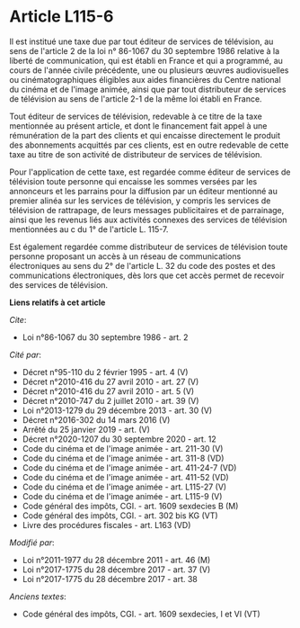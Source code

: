 # Article L115-6

Il est institué une taxe due par tout éditeur de services de télévision, au sens de l'article 2 de la loi n° 86-1067 du 30
septembre 1986 relative à la liberté de communication, qui est établi en France et qui a programmé, au cours de l'année
civile précédente, une ou plusieurs œuvres audiovisuelles ou cinématographiques éligibles aux aides financières du Centre
national du cinéma et de l'image animée, ainsi que par tout distributeur de services de télévision au sens de l'article 2-1
de la même loi établi en France.

Tout éditeur de services de télévision, redevable à ce titre de la taxe mentionnée au présent article, et dont le financement
fait appel à une rémunération de la part des clients et qui encaisse directement le produit des abonnements acquittés par ces
clients, est en outre redevable de cette taxe au titre de son activité de distributeur de services de télévision.

Pour l'application de cette taxe, est regardée comme éditeur de services de télévision toute personne qui encaisse les sommes
versées par les annonceurs et les parrains pour la diffusion par un éditeur mentionné au premier alinéa sur les services de
télévision, y compris les services de télévision de rattrapage, de leurs messages publicitaires et de parrainage, ainsi que
les revenus liés aux activités connexes des services de télévision mentionnées au c du 1° de l'article L. 115-7.

Est également regardée comme distributeur de services de télévision toute personne proposant un accès à un réseau de
communications électroniques au sens du 2° de l'article L. 32 du code des postes et des communications électroniques, dès
lors que cet accès permet de recevoir des services de télévision.

**Liens relatifs à cet article**

_Cite_:

  - Loi n°86-1067 du 30 septembre 1986 - art. 2

_Cité par_:

  - Décret n°95-110 du 2 février 1995 - art. 4 (V)
  - Décret n°2010-416 du 27 avril 2010 - art. 27 (V)
  - Décret n°2010-416 du 27 avril 2010 - art. 5 (V)
  - Décret n°2010-747 du 2 juillet 2010 - art. 39 (V)
  - Loi n°2013-1279 du 29 décembre 2013 - art. 30 (V)
  - Décret n°2016-302 du 14 mars 2016 (V)
  - Arrêté du 25 janvier 2019 - art. (V)
  - Décret n°2020-1207 du 30 septembre 2020 - art. 12
  - Code du cinéma et de l'image animée - art. 211-30 (V)
  - Code du cinéma et de l'image animée - art. 311-8 (VD)
  - Code du cinéma et de l'image animée - art. 411-24-7 (VD)
  - Code du cinéma et de l'image animée - art. 411-52 (VD)
  - Code du cinéma et de l'image animée - art. L115-27 (V)
  - Code du cinéma et de l'image animée - art. L115-9 (V)
  - Code général des impôts, CGI. - art. 1609 sexdecies B (M)
  - Code général des impôts, CGI. - art. 302 bis KG (VT)
  - Livre des procédures fiscales - art. L163 (VD)

_Modifié par_:

  - Loi n°2011-1977 du 28 décembre 2011 - art. 46 (M)
  - Loi n°2017-1775 du 28 décembre 2017 - art. 37 (V)
  - Loi n°2017-1775 du 28 décembre 2017 - art. 38

_Anciens textes_:

  - Code général des impôts, CGI. - art. 1609 sexdecies, I et VI (VT)
